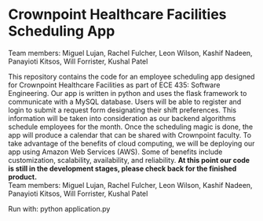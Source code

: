 # Crownpoint Healthcare Facilities Scheduling App
Team members: Miguel Lujan, Rachel Fulcher, Leon Wilson, Kashif Nadeen, Panayioti Kitsos, Will Forrister, Kushal Patel  

This repository contains the code for an employee scheduling app designed for Crownpoint Healthcare Facilities as part of ECE 435: Software Engineering. Our app is written in python and uses the flask framework to communicate with a MySQL database. Users will be able to register and login to submit a request form designating their shift preferences. This information will be taken into consideration as our backend algorithms schedule employees for the month. Once the scheduling magic is done, the app will produce a  calendar that can be shared with Crownpoint faculty. To take advantage of the benefits of cloud computing, we will be deploying our app using Amazon Web Services (AWS). Some of benefits include customization, scalability, availability, and reliability. **At this point our code is still in the development stages, please check back for the finished product.**  
  Team members: Miguel Lujan, Rachel Fulcher, Leon Wilson, Kashif Nadeen, Panayioti Kitsos, Will Forrister, Kushal Patel  
  
  Run with: python application.py

